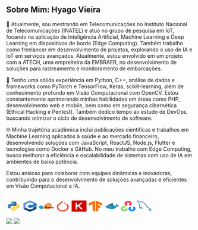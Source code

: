 ## Sobre Mim: Hyago Vieira

🔭  Atualmente, sou mestrando em Telecomunicações no Instituto Nacional de Telecomunicações (INATEL) e atuo no grupo de pesquisa em IoT, focando na aplicação de Inteligência Artificial, Machine Learning e Deep Learning em dispositivos de borda (Edge Computing). Também trabalho como freelancer em desenvolvimento de projetos, explorando o uso de IA e IoT em serviços avançados. Atualmente, estou envolvido em um projeto com a ATECH, uma empreiteira da EMBRAER, no desenvolvimento de soluções para rastreamento e monitoramento de embarcações.

🌱 Tenho uma sólida experiência em Python, C++, análise de dados e frameworks como PyTorch e TensorFlow, Keras, scikit-learning, além de conhecimento profundo em Visão Computacional com OpenCV. Estou constantemente aprimorando minhas habilidades em áreas como PHP, desenvolvimento web e mobile, bem como em segurança cibernética (Ethical Hacking e Pentest). Também dedico tempo ao estudo de DevOps, buscando otimizar o ciclo de desenvolvimento de software.

🤓 Minha trajetória acadêmica inclui publicações científicas e trabalhos em Machine Learning aplicados à saúde e ao mercado financeiro, desenvolvendo soluções com JavaScript, ReactJS, Node.js, Flutter e tecnologias como Docker e GitHub. No meu trabalho com Edge Computing, busco melhorar a eficiência e escalabilidade de sistemas com uso de IA em ambientes de baixa potência.

Estou ansioso para colaborar com equipes dinâmicas e inovadoras, contribuindo para o desenvolvimento de soluções avançadas e eficientes em Visão Computacional e IA.

<div style="display: inline_block"><br>
  
  <img align="center" alt="Hyago-Python" height="30" width="40" src="https://raw.githubusercontent.com/devicons/devicon/master/icons/python/python-original.svg"> 
  <img align="center" alt="Hyago-Cplusplus" height="30" width="40" src="https://raw.githubusercontent.com/devicons/devicon/master/icons/cplusplus/cplusplus-original.svg"> 
  <img align="center" alt="Hyago-PHP" height="30" width="40" src="https://raw.githubusercontent.com/devicons/devicon/master/icons/scikitlearn/scikitlearn-original.svg"> 
  <img align="center" alt="Hyago-PHP" height="30" width="40" src="https://raw.githubusercontent.com/devicons/devicon/master/icons/pytorch/pytorch-original.svg"> 
  <img align="center" alt="Hyago-PHP" height="30" width="40" src="https://raw.githubusercontent.com/devicons/devicon/master/icons/keras/keras-original.svg"> 
  <img align="center" alt="Hyago-PHP" height="30" width="40" src="https://raw.githubusercontent.com/devicons/devicon/master/icons/tensorflow/tensorflow-original.svg"> 
  <img align="center" alt="Hyago-PHP" height="30" width="40" src="https://raw.githubusercontent.com/devicons/devicon/master/icons/docker/docker-original.svg"> 
  <img align="center" alt="Hyago-PHP" height="30" width="40" src="https://raw.githubusercontent.com/devicons/devicon/master/icons/opencv/opencv-original.svg"> 
  <img align="center" alt="Hyago-PHP" height="30" width="40" src="https://raw.githubusercontent.com/devicons/devicon/master/icons/mysql/mysql-original.svg"> 
</div>

<br>

<div> 
  <a href = "mailto:hyago.silva@mtel.inatel.br"><img src="https://img.shields.io/badge/-outlook-%23333?style=for-the-badge&logo=gmail&logoColor=blue" target="_blank"></a>
  <a href="https://www.linkedin.com/in/hyagovieira/" target="_blank"><img src="https://img.shields.io/badge/-LinkedIn-%230077B5?style=for-the-badge&logo=linkedin&logoColor=white" target="_blank"></a> 
</div>

